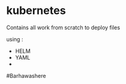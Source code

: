 # kubernetes
Contains all work from scratch to deploy files 

using : 
 - HELM 
 - YAML 
 - 

#Barhawashere
